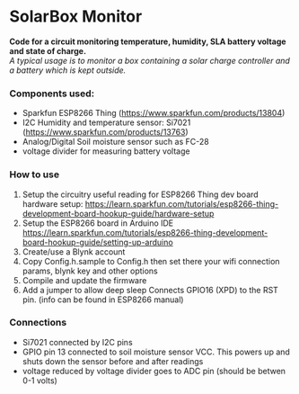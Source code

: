 # SolarBox Monitor

**Code for a circuit monitoring temperature, humidity, SLA battery voltage and state of charge.**  
*A typical usage is to monitor a box containing a solar charge controller and a battery which is kept outside.*

### Components used:
- Sparkfun ESP8266 Thing (https://www.sparkfun.com/products/13804)
- I2C Humidity and temperature sensor: Si7021 (https://www.sparkfun.com/products/13763)
- Analog/Digital Soil moisture sensor such as FC-28
- voltage divider for measuring battery voltage

### How to use

1. Setup the circuitry
   useful reading for ESP8266 Thing dev board hardware setup: https://learn.sparkfun.com/tutorials/esp8266-thing-development-board-hookup-guide/hardware-setup
2. Setup the ESP8266 board in Arduino IDE
   https://learn.sparkfun.com/tutorials/esp8266-thing-development-board-hookup-guide/setting-up-arduino
3. Create/use a Blynk account
4. Copy Config.h.sample to Config.h then set there your wifi connection params, blynk key and other options
5. Compile and update the firmware
6. Add a jumper to allow deep sleep
   Connects GPIO16 (XPD) to the RST pin. (info can be found in ESP8266 manual)

### Connections

- Si7021 connected by I2C pins
- GPIO pin 13 connected to soil moisture sensor VCC. This powers up and shuts down the sensor before and after readings 
- voltage reduced by voltage divider goes to ADC pin (should be betwen 0-1 volts)
